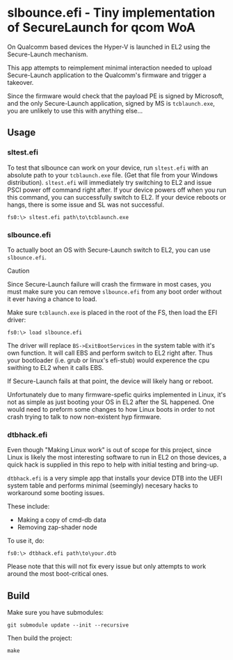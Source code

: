 slbounce.efi - Tiny implementation of SecureLaunch for qcom WoA
================================================================

On Qualcomm based devices the Hyper-V is launched in EL2 using the Secure-Launch mechanism.

This app attempts to reimplement minimal interaction needed to upload Secure-Launch
application to the Qualcomm's firmware and trigger a takeover.

Since the firmware would check that the payload PE is signed by Microsoft, and the only
Secure-Launch application, signed by MS is `tcblaunch.exe`, you are unlikely to use this
with anything else...

Usage
-----

### sltest.efi

To test that slbounce can work on your device, run `sltest.efi` with an absolute path to
your `tcblaunch.exe` file. (Get that file from your Windows distribution). `sltest.efi`
will immediately try switching to EL2 and issue PSCI power off command right after. If
your device powers off when you run this command, you can successfully switch to EL2.
If your device reboots or hangs, there is some issue and SL was not successful.

```
fs0:\> sltest.efi path\to\tcblaunch.exe
```

### slbounce.efi

To actually boot an OS with Secure-Launch switch to EL2, you can use `slbounce.efi`.

> [!CAUTION]
> Since Secure-Launch failure will crash the firmware in most cases, you must make
> sure you can remove `slbounce.efi` from any boot order without it ever having a
> chance to load.

Make sure `tcblaunch.exe` is placed in the root of the FS, then load the EFI driver:

```
fs0:\> load slbounce.efi
```

The driver will replace `BS->ExitBootServices` in the system table with it's own
function. It will call EBS and perform switch to EL2 right after. Thus your bootloader
(i.e. grub or linux's efi-stub) would experence the cpu swithing to EL2 when it calls
EBS.

If Secure-Launch fails at that point, the device will likely hang or reboot.

Unfortunately due to many firmware-spefic quirks implemented in Linux, it's not as simple
as just booting your OS in EL2 after the SL happened. One would need to preform some
changes to how Linux boots in order to not crash trying to talk to now non-existent
hyp firmware.

### dtbhack.efi

Even though "Making Linux work" is out of scope for this project, since Linux is likely
the most interesting software to run in EL2 on those devices, a quick hack is supplied
in this repo to help with initial testing and bring-up.

`dtbhack.efi` is a very simple app that installs your device DTB into the UEFI system
table and performs minimal (seemingly) necesary hacks to workaround some booting issues.

These include:

- Making a copy of cmd-db data
- Removing zap-shader node

To use it, do:
```
fs0:\> dtbhack.efi path\to\your.dtb
```

Please note that this will not fix every issue but only attempts to work around the most
boot-critical ones.

Build
-----

Make sure you have submodules:

```
git submodule update --init --recursive
```

Then build the project:

```
make
```

